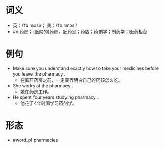 # 词义
- 英：/ˈfɑːməsi/； 美：/ˈfɑːrməsi/
- #n 药房；(医院的)药房，配药室；药店；药剂学；制药学；医药柜台
# 例句
- Make sure you understand exactly how to take your medicines before you leave the pharmacy .
	- 在离开药房之前，一定要弄明白自己的药该怎么吃。
- She works at the pharmacy .
	- 她在药房工作。
- He spent four years studying pharmacy .
	- 他花了4年时间学习药剂学。
# 形态
- #word_pl pharmacies
